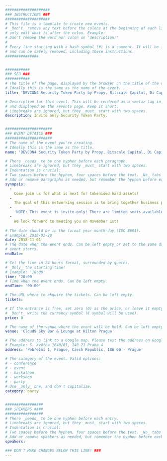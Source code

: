 ```yaml
---
####################
### INSTRUCTIONS ###
####################
# This file is a template to create new events.
# _Don't_ remove any text before the colons at the beginning of each line,
# only edit what is after the colon. Example:
# Don't remove the word nor colon on 'description:'
#
# Every line starting with a hash symbol (#) is a comment. It will be ignored
# and can be safely removed, including these instructions.
###############


###########
### SEO ###
###########
# The title of the page, displayed by the browser on the title of the window.
# Ideally this is the same as the name of the event.
title: 'DEVCON4 Security Token Party by Propy, Bitscale Capital, Di Capital and AdEx'

# Description for this event. This will be rendered as a <meta> tag in the HTML,
# and displayed on the /events page. Keep it short.
# Linebreaks are ignored, but they _must_ start with two spaces.
description: Invite only Security Token Party.


#####################
### EVENT DETAILS ###
#####################
# The name of the event you're creating.
# Ideally this is the same as the title.
name: 'DEVCON4 Security Token Party by Propy, Bitscale Capital, Di Capital and AdEx'

# There _needs_ to be one hyphen before each paragraph.
# Linebreaks are ignored, but they _must_ start with two spaces.
# Indentation is crucial:
# Two spaces before the hyphen, four spaces before the text. _No_ tabs allowed.
# Add or remove paragraphs as needed, but remember the hyphen before each entry.
synopsis:
  -
    Come join us for what is next for tokenised hard assets!
  - 
    The goal of this networking session is to bring together business professionals, developers and exchanges who are attending Devcon4, in Prague. We want to gather together and set the tone for a conversation of interoperable security token standard to share whitelisting capability. Of course, this informal discussion will be followed by drinks to celebrate the exciting future ahead of all of us.
  -
    'NOTE: This event is invite-only! There are limited seats available. For further information, please contact vera@propy.com.'
  -  
    We look forward to meeting you on November 1st!
    
# The date should be in the format year-month-day (ISO 8601).
# Example: 2018-02-28
date: 2018-11-01
# The date when the event ends. Can be left empty or set to the same day the
# event starts.
endDate: 

# Set the time in 24 hours format, surrounded by quotes.
# _Only_ the starting time!
# Example: '18:00'
time: '20:00'
# Time when the event ends. Can be left empty.
endTime: '00:00'

# The URL where to akquire the tickets. Can be left empty.
tickets: 

# If the entrance is free, set zero (0) as the price, or leave it empty.
# _Don't_ write the currency symbol (€ symbol will be used).
price: 0

# The name of the venue where the event will be held. Can be left empty.
venue: 'Cloud9 Sky Bar & Lounge at Hilton Prague'

# The address to link to a Google map. Please test the address on Google Maps.
# Example: 5. května 1640/65, 140 21 Praha 4
address: 'Pobřežní 1, Prague, Czech Republic, 186 00 · Prague'

# The category of the event. Valid options:
# - conference
# - event
# - hackathon
# - workshop
# - party
# Use _only_ one, and don't capitalize.
category: party


#################
### SPEAKERS ####
#################
# There _needs_ to be one hyphen before each entry.
# Linebreaks are ignored, but they _must_ start with two spaces.
# Indentation is crucial:
# Two spaces before the hyphen, four spaces before the text. _No_ tabs allowed.
# Add or remove speakers as needed, but remember the hyphen before each entry.
speakers:

### DON'T MAKE CHANGES BELOW THIS LINE! ###
---
```

<!-- ### DON'T MAKE CHANGES BELOW THIS LINE! ### -->

<Event-Content/>
